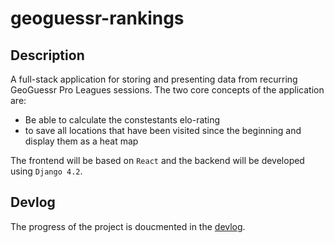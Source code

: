 # geoguessr-rankings

## Description
A full-stack application for storing and presenting data from recurring GeoGuessr Pro Leagues sessions. The two core concepts of the application are:
- Be able to calculate the constestants elo-rating
- to save all locations that have been visited since the beginning and display them as a heat map

The frontend will be based on `React` and the backend will be developed using `Django 4.2`.

## Devlog
The progress of the project is doucmented in the [devlog](docs/devlog.md).
